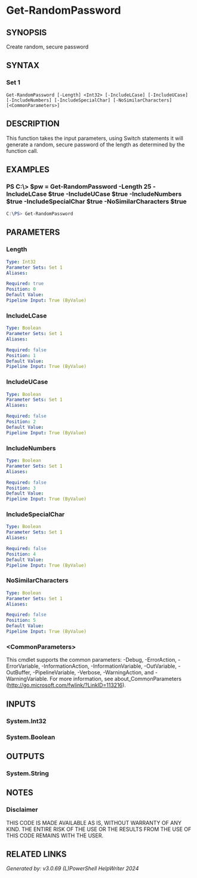﻿# Get-RandomPassword

## SYNOPSIS
Create random, secure password

## SYNTAX

### Set 1
```
Get-RandomPassword [-Length] <Int32> [-IncludeLCase] [-IncludeUCase] [-IncludeNumbers] [-IncludeSpecialChar] [-NoSimilarCharacters] [<CommonParameters>]
```

## DESCRIPTION
This function takes the input parameters, using Switch statements it will generate a random, secure password of the length as determined by the function call.

## EXAMPLES

### PS C:\\\> $pw = Get-RandomPassword -Length 25 -IncludeLCase $true -IncludeUCase $true -IncludeNumbers $true -IncludeSpecialChar $true  -NoSimilarCharacters $true

```powershell
C:\PS> Get-RandomPassword
```

## PARAMETERS

### Length


```yaml
Type: Int32
Parameter Sets: Set 1
Aliases: 

Required: true
Position: 0
Default Value: 
Pipeline Input: True (ByValue)
```

### IncludeLCase


```yaml
Type: Boolean
Parameter Sets: Set 1
Aliases: 

Required: false
Position: 1
Default Value: 
Pipeline Input: True (ByValue)
```

### IncludeUCase


```yaml
Type: Boolean
Parameter Sets: Set 1
Aliases: 

Required: false
Position: 2
Default Value: 
Pipeline Input: True (ByValue)
```

### IncludeNumbers


```yaml
Type: Boolean
Parameter Sets: Set 1
Aliases: 

Required: false
Position: 3
Default Value: 
Pipeline Input: True (ByValue)
```

### IncludeSpecialChar


```yaml
Type: Boolean
Parameter Sets: Set 1
Aliases: 

Required: false
Position: 4
Default Value: 
Pipeline Input: True (ByValue)
```

### NoSimilarCharacters


```yaml
Type: Boolean
Parameter Sets: Set 1
Aliases: 

Required: false
Position: 5
Default Value: 
Pipeline Input: True (ByValue)
```

### \<CommonParameters\>
This cmdlet supports the common parameters: -Debug, -ErrorAction, -ErrorVariable, -InformationAction, -InformationVariable, -OutVariable, -OutBuffer, -PipelineVariable, -Verbose, -WarningAction, and -WarningVariable. For more information, see about_CommonParameters (http://go.microsoft.com/fwlink/?LinkID=113216).

## INPUTS

### System.Int32


### System.Boolean


## OUTPUTS

### System.String


## NOTES

### Disclaimer
THIS CODE IS MADE AVAILABLE AS IS, WITHOUT WARRANTY OF ANY KIND. THE ENTIRE RISK OF THE USE OR THE RESULTS FROM THE USE OF THIS CODE REMAINS WITH THE USER.

## RELATED LINKS


*Generated by: v3.0.69 (L)PowerShell HelpWriter 2024*
